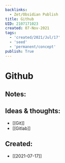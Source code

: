 ```yaml
---
backlinks:
  - Zet/Obsidian Publish
title: Github
UID: 2107171023
created: 07-Nov-2021
tags:
  - 'created/2021/Jul/17'
  - 'seed'
  - 'permanent/concept'
publish: True
---
```

# Github

## Notes:

## Ideas & thoughts:
- [[Git]]
- [[Gitlab]]
## Created:
- [[2021-07-17]]
